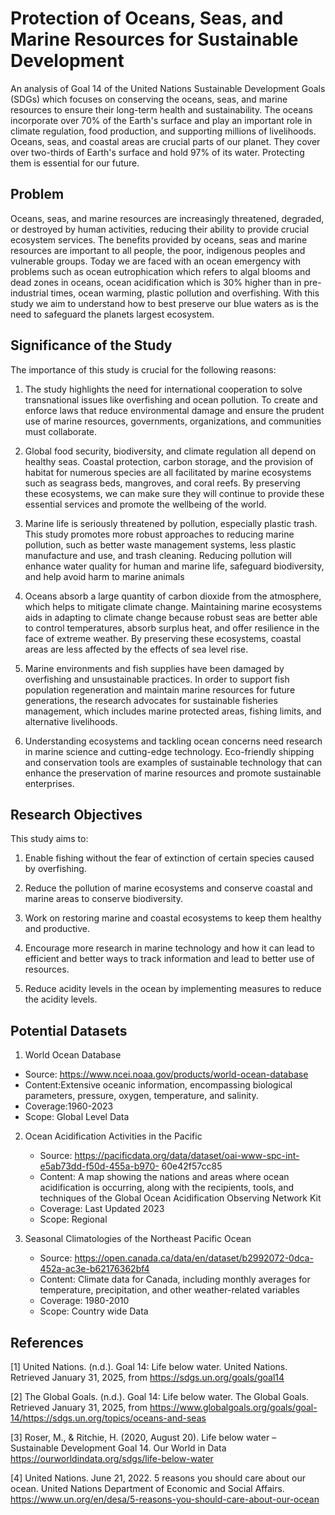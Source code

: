 # Protection of Oceans, Seas, and Marine Resources for Sustainable Development

An analysis of Goal 14 of the United Nations Sustainable Development Goals (SDGs) which focuses on conserving the oceans, seas, and marine resources to ensure their long-term health and sustainability. The oceans incorporate over 70% of the Earth's surface and play an important role in climate regulation, food production, and supporting millions of livelihoods. 
Oceans, seas, and coastal areas are crucial parts of our planet. They cover over two-thirds of Earth's surface and hold 97% of its water. Protecting them is essential for our future.

## Problem

Oceans, seas, and marine resources are increasingly threatened, degraded, or destroyed by human activities, reducing their ability to provide crucial ecosystem services. The benefits provided by oceans, seas and marine resources are important to all people, the poor, indigenous peoples and vulnerable groups. Today we are faced with an ocean emergency with problems such as ocean eutrophication which refers to algal blooms and dead zones in oceans, ocean acidification which is 30% higher than in pre-industrial times, ocean warming, plastic pollution and overfishing. 
With this study we aim to understand how to best preserve our blue waters as is the need to safeguard the planets largest ecosystem. 

## Significance of the Study

The importance of this study is crucial for the following reasons:

1. The study highlights the need for international cooperation to solve transnational issues like overfishing and ocean pollution. To create and enforce laws that reduce environmental damage and ensure the prudent use of marine resources, governments, organizations, and communities must collaborate.

2. Global food security, biodiversity, and climate regulation all depend on healthy seas. Coastal protection, carbon storage, and the provision of habitat for numerous species are all facilitated by marine ecosystems such as seagrass beds, mangroves, and coral reefs. By preserving these ecosystems, we can make sure they will continue to provide these essential services and promote the wellbeing of the world.
   
3. Marine life is seriously threatened by pollution, especially plastic trash. This study promotes more robust approaches to reducing marine pollution, such as better waste management systems, less plastic manufacture and use, and trash cleaning. Reducing pollution will enhance water quality for human and marine life, safeguard biodiversity, and help avoid harm to marine animals
   
4. Oceans absorb a large quantity of carbon dioxide from the atmosphere, which helps to mitigate climate change. Maintaining marine ecosystems aids in adapting to climate change because robust seas are better able to control temperatures, absorb surplus heat, and offer resilience in the face of extreme weather. By preserving these ecosystems, coastal areas are less affected by the effects of sea level rise.
   
5. Marine environments and fish supplies have been damaged by overfishing and unsustainable practices. In order to support fish population regeneration and maintain marine resources for future generations, the research advocates for sustainable fisheries management, which includes marine protected areas, fishing limits, and alternative livelihoods.

6. Understanding ecosystems and tackling ocean concerns need research in marine science and cutting-edge technology. Eco-friendly shipping and conservation tools are examples of sustainable technology that can enhance the preservation of marine resources and promote sustainable enterprises.

## Research Objectives

This study aims to:

1.	Enable fishing without the fear of extinction of certain species caused by overfishing.

2.	Reduce the pollution of marine ecosystems and conserve coastal and marine areas to conserve biodiversity.

3.	Work on restoring marine and coastal ecosystems to keep them healthy and productive.

4.	Encourage more research in marine technology and how it can lead to efficient and better ways to track information and lead to better use of resources.

5.	Reduce acidity levels in the ocean by implementing measures to reduce the acidity levels.

## Potential Datasets

1.	World Ocean Database
   - Source: https://www.ncei.noaa.gov/products/world-ocean-database
   - Content:Extensive oceanic information, encompassing biological parameters, pressure, 
     oxygen, temperature, and salinity.
   - Coverage:1960-2023
   - Scope: Global Level Data

2. Ocean Acidification Activities in the Pacific
   - Source: https://pacificdata.org/data/dataset/oai-www-spc-int-e5ab73dd-f50d-455a-b970- 
     60e42f57cc85
   - Content: A map showing the nations and areas where ocean acidification is occurring, along 
    with the recipients, tools, and techniques of the Global Ocean Acidification Observing 
    Network Kit
   - Coverage: Last Updated 2023
   - Scope: Regional

3. Seasonal Climatologies of the Northeast Pacific Ocean
   - Source: https://open.canada.ca/data/en/dataset/b2992072-0dca-452a-ac3e-b62176362bf4
   - Content: Climate data for Canada, including monthly averages for temperature, 
     precipitation, and other weather-related variables
   - Coverage: 1980-2010
   - Scope: Country wide Data
    

## References
<a id="1">[1]</a> United Nations. (n.d.). Goal 14: Life below water. United Nations. Retrieved January 31, 2025, from https://sdgs.un.org/goals/goal14

<a id="2">[2]</a>	The Global Goals. (n.d.). Goal 14: Life below water. The Global Goals. Retrieved January 31, 2025, from https://www.globalgoals.org/goals/goal-14/https://sdgs.un.org/topics/oceans-and-seas

<a id="3">[3]</a> Roser, M., & Ritchie, H. (2020, August 20). Life below water – Sustainable Development Goal 14. Our World in Data https://ourworldindata.org/sdgs/life-below-water

<a id="4">[4]</a> United Nations. June 21, 2022. 5 reasons you should care about our ocean. United Nations Department of Economic and Social Affairs. https://www.un.org/en/desa/5-reasons-you-should-care-about-our-ocean


